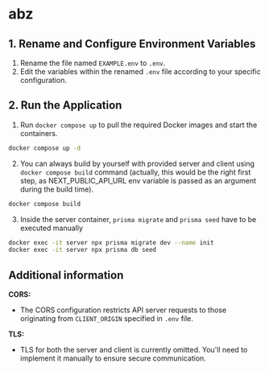 # abz

## 1. Rename and Configure Environment Variables

1. Rename the file named `EXAMPLE.env` to `.env`.
2. Edit the variables within the renamed `.env` file according to your specific configuration.

## 2. Run the Application

1. Run `docker compose up` to pull the required Docker images and start the containers.
```bash
docker compose up -d
```
2. You can always build by yourself with provided server and client using `docker compose build` command (actually, this would be the right first step, as NEXT_PUBLIC_API_URL env variable is passed as an argument during the build time).
```bash
docker compose build
```
3. Inside the server container, `prisma migrate` and `prisma seed` have to be executed manually
```bash
docker exec -it server npx prisma migrate dev --name init
docker exec -it server npx prisma db seed
```

## Additional information

**CORS:**

- The CORS configuration restricts API server requests to those originating from `CLIENT_ORIGIN` specified in `.env` file.

**TLS:**

- TLS for both the server and client is currently omitted. You'll need to implement it manually to ensure secure communication.
